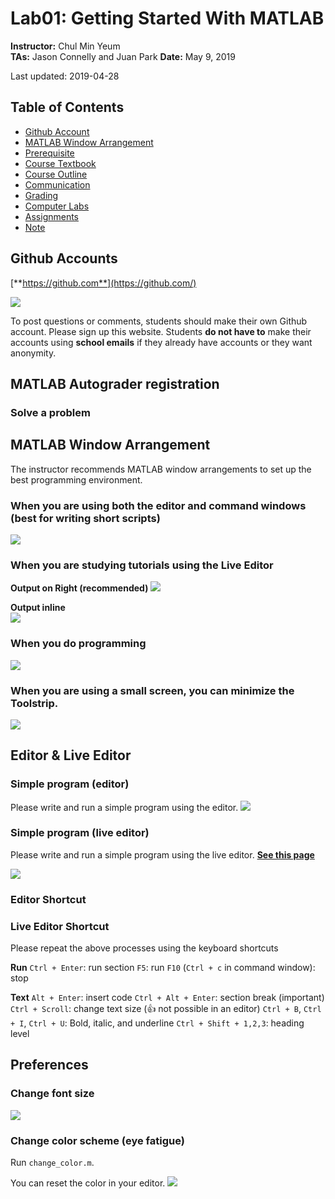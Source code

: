 # Lab01: Getting Started With MATLAB

**Instructor:** Chul Min Yeum    
**TAs:** Jason Connelly and Juan Park
**Date:** May 9, 2019

Last updated: 2019-04-28

## Table of Contents
- [Github Account](#github-account)
- [MATLAB Window Arrangement](#matlab-window-arrangement)
- [Prerequisite](#prerequisite)
- [Course Textbook](#course-textbook)
- [Course Outline](#course-outline)
- [Communication](#communication)
- [Grading](#grading)
- [Computer Labs](#tasks)
- [Assignments](#assignments)
- [Note](#note)


## Github Accounts
[**https://github.com**](https://github.com/)

![](img/github.png)

To post questions or comments, students should make their own Github account. Please sign up this website. Students **do not have to** make their accounts using **school emails** if they already have accounts or they want anonymity.

## MATLAB Autograder registration  

### Solve a problem

 
## MATLAB Window Arrangement

The instructor recommends MATLAB window arrangements to set up the best programming environment.

### When you are using both the editor and command windows (best for writing short scripts)
![](img/window_command_window.png)

### When you are studying tutorials using the Live Editor

**Output on Right (recommended)** 
![](img/live_editor_output_side.png)

**Output inline**  
![](img/live_editor_output_inline.png)

### When you do programming
![](img/window_programming.png)

### When you are using a small screen, you can minimize the Toolstrip. 
![](img/toolstrip.png)

## Editor & Live Editor
### Simple program (editor)
Please write and run a simple program using the editor.
![](img/sample_problem_editor.png)

### Simple program (live editor) 
Please write and run a simple program using the live editor.
[**See this page**](sample_problem_live_editor.html)

![](img/sample_problem_live_editor.png)

### Editor Shortcut


### Live Editor Shortcut
Please repeat the above processes using the keyboard shortcuts

**Run**
`Ctrl + Enter`: run section
`F5`: run 
`F10` (`Ctrl + c` in command window): stop

**Text**
`Alt + Enter`: insert code
`Ctrl + Alt + Enter`: section break (important)
`Ctrl + Scroll`: change text size (:+1: not possible in an editor)
`Ctrl + B`, `Ctrl + I`, `Ctrl + U`: Bold, italic, and underline
`Ctrl + Shift + 1,2,3`: heading level

## Preferences 
### Change font size
![](img/change_font_size.png)

### Change color scheme (eye fatigue)
Run `change_color.m`.

You can reset the color in your editor.
![](img/default_color.png)

